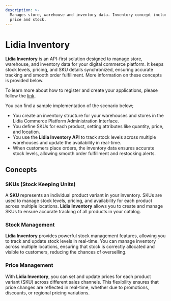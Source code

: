 ```yaml
---
description: >-
  Manages store, warehouse and inventory data. Inventory concept includes SKU's,
  price and stock.
---
```


# Lidia Inventory

**Lidia Inventory** is an API-first solution designed to manage store, warehouse, and inventory data for your digital commerce platform. It keeps stock levels, pricing, and SKU details synchronized, ensuring accurate tracking and smooth order fulfillment. More information on these concepts is provided below.

To learn more about how to register and create your applications, please follow the [link](https://dev.lidiacommerce.com/#a4531581-d17e-40db-b2a6-063b7d154202).

You can find a sample implementation of the scenario below;

* You create an inventory structure for your warehouses and stores in the Lidia Commerce Platform Administration Interface.
* You define SKUs for each product, setting attributes like quantity, price, and location.
* You use the **Lidia Inventory API** to track stock levels across multiple warehouses and update the availability in real-time.
* When customers place orders, the inventory data ensures accurate stock levels, allowing smooth order fulfillment and restocking alerts.

## Concepts

### **SKUs (Stock Keeping Units)**

A **SKU** represents an individual product variant in your inventory. SKUs are used to manage stock levels, pricing, and availability for each product across multiple locations. **Lidia Inventory** allows you to create and manage SKUs to ensure accurate tracking of all products in your catalog.

### **Stock Management**

**Lidia Inventory** provides powerful stock management features, allowing you to track and update stock levels in real-time. You can manage inventory across multiple locations, ensuring that stock is correctly allocated and visible to customers, reducing the chances of overselling.

### **Price Management**

With **Lidia Inventory**, you can set and update prices for each product variant (SKU) across different sales channels. This flexibility ensures that price changes are reflected in real-time, whether due to promotions, discounts, or regional pricing variations.
